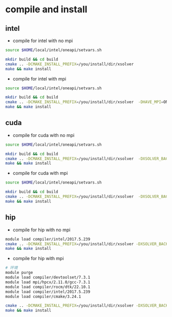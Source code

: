 # compile and install
## intel
- compile for intel with no mpi
```bash
source $HOME/local/intel/oneapi/setvars.sh

mkdir build && cd build
cmake .. -DCMAKE_INSTALL_PREFIX=/you/install/dir/xsolver 
make && make install
```
- compile for intel with mpi
```bash
source $HOME/local/intel/oneapi/setvars.sh

mkdir build && cd build
cmake .. -DCMAKE_INSTALL_PREFIX=/you/install/dir/xsolver  -DHAVE_MPI=ON
make && make install
``` 

## cuda
- compile for cuda with no mpi
```bash
source $HOME/local/intel/oneapi/setvars.sh

mkdir build && cd build
cmake .. -DCMAKE_INSTALL_PREFIX=/you/install/dir/xsolver  -DXSOLVER_BACKEND="CUDA"
make && make install
```
- compile for cuda with mpi
```bash
source $HOME/local/intel/oneapi/setvars.sh

mkdir build && cd build
cmake .. -DCMAKE_INSTALL_PREFIX=/you/install/dir/xsolver  -DXSOLVER_BACKEND="CUDA" -DHAVE_MPI=ON
make && make install
```

## hip
- compile for hip with no mpi
```bash
module load compiler/intel/2017.5.239
cmake .. -DCMAKE_INSTALL_PREFIX=/you/install/dir/xsolver -DXSOLVER_BACKEND="HIP" 
make && make install
```

- compile for hip with mpi
```bash
# 环境
module purge
module load compiler/devtoolset/7.3.1
module load mpi/hpcx/2.11.0/gcc-7.3.1
module load compiler/rocm/dtk/22.10.1
module load compiler/intel/2017.5.239
module load compiler/cmake/3.24.1

cmake .. -DCMAKE_INSTALL_PREFIX=/you/install/dir/xsolver -DXSOLVER_BACKEND="HIP" -DHAVE_MPI=ON
make && make install
```